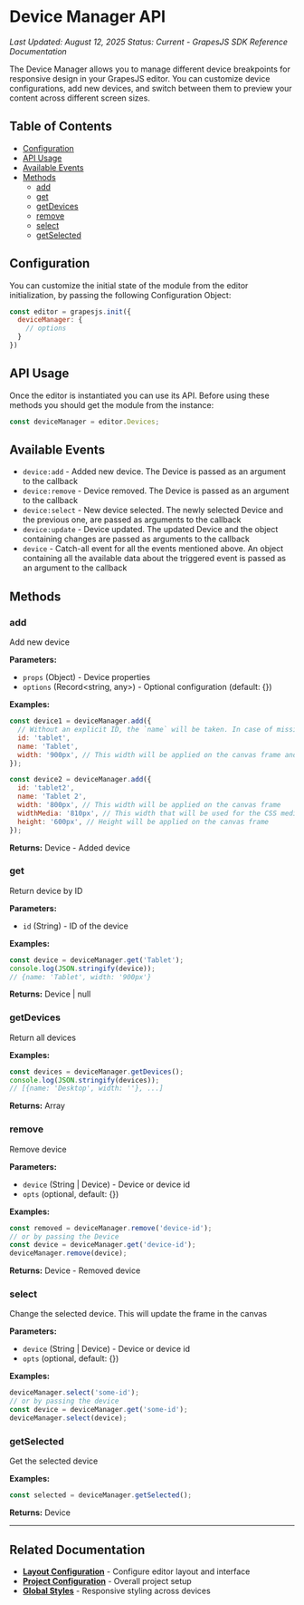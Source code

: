 # Device Manager API

*Last Updated: August 12, 2025*
*Status: Current - GrapesJS SDK Reference Documentation*

The Device Manager allows you to manage different device breakpoints for responsive design in your GrapesJS editor. You can customize device configurations, add new devices, and switch between them to preview your content across different screen sizes.

## Table of Contents

- [Configuration](#configuration)
- [API Usage](#api-usage)
- [Available Events](#available-events)
- [Methods](#methods)
  - [add](#add)
  - [get](#get)
  - [getDevices](#getdevices)
  - [remove](#remove)
  - [select](#select)
  - [getSelected](#getselected)

## Configuration

You can customize the initial state of the module from the editor initialization, by passing the following Configuration Object:

```javascript
const editor = grapesjs.init({
  deviceManager: {
    // options
  }
})
```

## API Usage

Once the editor is instantiated you can use its API. Before using these methods you should get the module from the instance:

```javascript
const deviceManager = editor.Devices;
```

## Available Events

- `device:add` - Added new device. The Device is passed as an argument to the callback
- `device:remove` - Device removed. The Device is passed as an argument to the callback
- `device:select` - New device selected. The newly selected Device and the previous one, are passed as arguments to the callback
- `device:update` - Device updated. The updated Device and the object containing changes are passed as arguments to the callback
- `device` - Catch-all event for all the events mentioned above. An object containing all the available data about the triggered event is passed as an argument to the callback

## Methods

### add

Add new device

**Parameters:**
- `props` (Object) - Device properties
- `options` (Record<string, any>) - Optional configuration (default: {})

**Examples:**
```javascript
const device1 = deviceManager.add({
  // Without an explicit ID, the `name` will be taken. In case of missing `name`, a random ID will be created.
  id: 'tablet',
  name: 'Tablet',
  width: '900px', // This width will be applied on the canvas frame and for the CSS media
});

const device2 = deviceManager.add({
  id: 'tablet2',
  name: 'Tablet 2',
  width: '800px', // This width will be applied on the canvas frame
  widthMedia: '810px', // This width that will be used for the CSS media
  height: '600px', // Height will be applied on the canvas frame
});
```

**Returns:** Device - Added device

### get

Return device by ID

**Parameters:**
- `id` (String) - ID of the device

**Examples:**
```javascript
const device = deviceManager.get('Tablet');
console.log(JSON.stringify(device));
// {name: 'Tablet', width: '900px'}
```

**Returns:** Device | null

### getDevices

Return all devices

**Examples:**
```javascript
const devices = deviceManager.getDevices();
console.log(JSON.stringify(devices));
// [{name: 'Desktop', width: ''}, ...]
```

**Returns:** Array<Device>

### remove

Remove device

**Parameters:**
- `device` (String | Device) - Device or device id
- `opts` (optional, default: {})

**Examples:**
```javascript
const removed = deviceManager.remove('device-id');
// or by passing the Device
const device = deviceManager.get('device-id');
deviceManager.remove(device);
```

**Returns:** Device - Removed device

### select

Change the selected device. This will update the frame in the canvas

**Parameters:**
- `device` (String | Device) - Device or device id
- `opts` (optional, default: {})

**Examples:**
```javascript
deviceManager.select('some-id');
// or by passing the device
const device = deviceManager.get('some-id');
deviceManager.select(device);
```

### getSelected

Get the selected device

**Examples:**
```javascript
const selected = deviceManager.getSelected();
```

**Returns:** Device

---

## Related Documentation

- **[Layout Configuration](../03_Configuration/Layout/Configuration_Layout_Overview.md)** - Configure editor layout and interface
- **[Project Configuration](../03_Configuration/Configuration_Projects.md)** - Overall project setup
- **[Global Styles](../03_Configuration/Configuration_Global-Styles.md)** - Responsive styling across devices